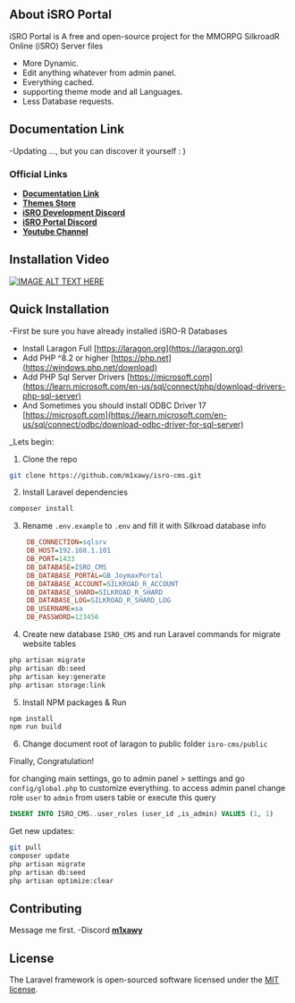 
## About iSRO Portal

iSRO Portal is A free and open-source project for the MMORPG SilkroadR Online (iSRO) Server files

- More Dynamic.
- Edit anything whatever from admin panel.
- Everything cached.
- supporting theme mode and all Languages.
- Less Database requests.

## Documentation Link

-Updating ..., but you can discover it yourself : )

### Official Links

- **[Documentation Link](#)**
- **[Themes Store](https://mix-shop.tech/)**
- **[iSRO Development Discord](https://discord.gg/HuJPdPSKA5)**
- **[iSRO Portal Discord](#)**
- **[Youtube Channel](https://www.youtube.com/@m1xawy)**

## Installation Video

[![IMAGE ALT TEXT HERE](https://img.youtube.com/vi/jinAoKs_WB4/0.jpg)](https://www.youtube.com/watch?v=jinAoKs_WB4)

## Quick Installation

-First be sure you have already installed iSRO-R Databases
- Install Laragon Full [https://laragon.org](https://laragon.org)
- Add PHP ^8.2 or higher [https://php.net](https://windows.php.net/download)
- Add PHP Sql Server Drivers [https://microsoft.com](https://learn.microsoft.com/en-us/sql/connect/php/download-drivers-php-sql-server)
- And Sometimes you should install ODBC Driver 17 [https://microsoft.com](https://learn.microsoft.com/en-us/sql/connect/odbc/download-odbc-driver-for-sql-server)

_Lets begin:
1. Clone the repo
```sh
git clone https://github.com/m1xawy/isro-cms.git
```
2. Install Laravel dependencies
```sh
composer install
```
3. Rename `.env.example` to `.env` and fill it with Silkroad database info
   ```ini
    DB_CONNECTION=sqlsrv
    DB_HOST=192.168.1.101
    DB_PORT=1433
    DB_DATABASE=ISRO_CMS
    DB_DATABASE_PORTAL=GB_JoymaxPortal
    DB_DATABASE_ACCOUNT=SILKROAD_R_ACCOUNT
    DB_DATABASE_SHARD=SILKROAD_R_SHARD
    DB_DATABASE_LOG=SILKROAD_R_SHARD_LOG
    DB_USERNAME=sa
    DB_PASSWORD=123456
   ```
4. Create new database `ISRO_CMS` and run Laravel commands for migrate website tables
```sh
php artisan migrate
php artisan db:seed
php artisan key:generate
php artisan storage:link
```
5. Install NPM packages & Run
```sh
npm install
npm run build
```

6. Change document root of laragon to public folder `isro-cms/public`

Finally, Congratulation!

for changing main settings, go to admin panel > settings
and go `config/global.php` to customize everything.
to access admin panel change role `user` to `admin` from users table or execute this query
   ```sql
   INSERT INTO ISRO_CMS..user_roles (user_id ,is_admin) VALUES (1, 1)
   ```

Get new updates:
```sh
git pull
composer update
php artisan migrate
php artisan db:seed
php artisan optimize:clear
```

## Contributing

Message me first.
-Discord **[m1xawy](https://discord.com/users/462695018751328268)**

## License

The Laravel framework is open-sourced software licensed under the [MIT license](https://opensource.org/licenses/MIT).
